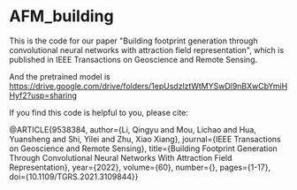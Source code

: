 # AFM_building
This is the code for our paper "Building footprint generation through convolutional neural networks with attraction field representation", which is published in IEEE Transactions on Geoscience and Remote Sensing.

And the pretrained model is https://drive.google.com/drive/folders/1epUsdzlztWtMYSwDl9nBXwCbYmiHHyf2?usp=sharing

If you find this code is helpful to you, please cite:

@ARTICLE{9538384,
  author={Li, Qingyu and Mou, Lichao and Hua, Yuansheng and Shi, Yilei and Zhu, Xiao Xiang},
  journal={IEEE Transactions on Geoscience and Remote Sensing}, 
  title={Building Footprint Generation Through Convolutional Neural Networks With Attraction Field Representation}, 
  year={2022},
  volume={60},
  number={},
  pages={1-17},
  doi={10.1109/TGRS.2021.3109844}}
